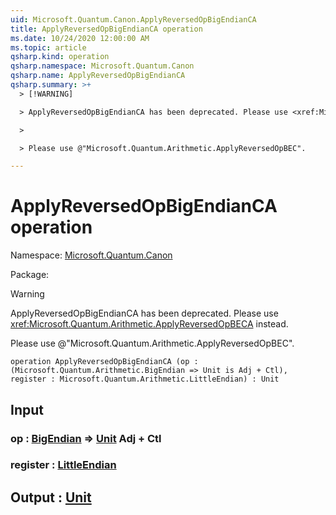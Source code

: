 ```yaml
---
uid: Microsoft.Quantum.Canon.ApplyReversedOpBigEndianCA
title: ApplyReversedOpBigEndianCA operation
ms.date: 10/24/2020 12:00:00 AM
ms.topic: article
qsharp.kind: operation
qsharp.namespace: Microsoft.Quantum.Canon
qsharp.name: ApplyReversedOpBigEndianCA
qsharp.summary: >+
  > [!WARNING]

  > ApplyReversedOpBigEndianCA has been deprecated. Please use <xref:Microsoft.Quantum.Arithmetic.ApplyReversedOpBECA> instead.

  >

  > Please use @"Microsoft.Quantum.Arithmetic.ApplyReversedOpBEC".

---
```


# ApplyReversedOpBigEndianCA operation

Namespace: [Microsoft.Quantum.Canon](xref:Microsoft.Quantum.Canon)

Package: [](https://nuget.org/packages/)


> [!WARNING]
> ApplyReversedOpBigEndianCA has been deprecated. Please use <xref:Microsoft.Quantum.Arithmetic.ApplyReversedOpBECA> instead.
>
> Please use @"Microsoft.Quantum.Arithmetic.ApplyReversedOpBEC".



```qsharp
operation ApplyReversedOpBigEndianCA (op : (Microsoft.Quantum.Arithmetic.BigEndian => Unit is Adj + Ctl), register : Microsoft.Quantum.Arithmetic.LittleEndian) : Unit
```


## Input

### op : [BigEndian](xref:Microsoft.Quantum.Arithmetic.BigEndian) => [Unit](xref:microsoft.quantum.lang-ref.unit) Adj + Ctl




### register : [LittleEndian](xref:Microsoft.Quantum.Arithmetic.LittleEndian)





## Output : [Unit](xref:microsoft.quantum.lang-ref.unit)

